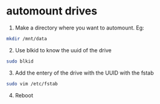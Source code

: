 # automount drives

1. Make a directory where you want to automount. Eg: 
```bash 
mkdir /mnt/data
```


2. Use blkid to know the uuid of the drive
```bash
sudo blkid
```

3. Add the entery of the drive with the UUID with the fstab
```bash
sudo vim /etc/fstab
```

4. Reboot 